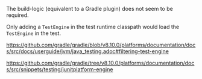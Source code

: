 The build-logic (equivalent to a Gradle plugin) does not seem to be required.

Only adding a `TestEngine` in the test runtime classpath would load the `TestEngine` in the test.

https://github.com/gradle/gradle/blob/v8.10.0/platforms/documentation/docs/src/docs/userguide/jvm/java_testing.adoc#filtering-test-engine

https://github.com/gradle/gradle/tree/v8.10.0/platforms/documentation/docs/src/snippets/testing/junitplatform-engine
